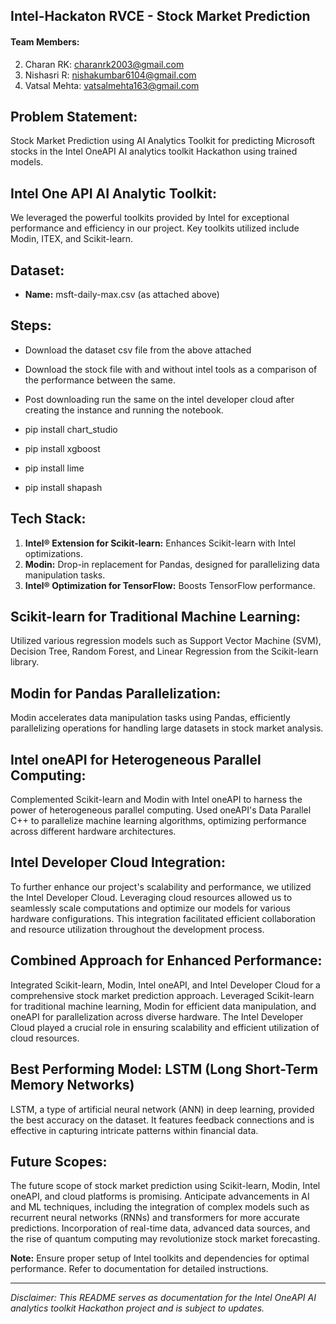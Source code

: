 ## Intel-Hackaton RVCE - Stock Market Prediction 

#### Team Members:
2. Charan RK: charanrk2003@gmail.com
3. Nishasri R: nishakumbar6104@gmail.com
4. Vatsal Mehta: vatsalmehta163@gmail.com

## Problem Statement:
Stock Market Prediction using AI Analytics Toolkit for predicting Microsoft stocks in the Intel OneAPI AI analytics toolkit Hackathon using trained models.

## Intel One API AI Analytic Toolkit:
We leveraged the powerful toolkits provided by Intel for exceptional performance and efficiency in our project. Key toolkits utilized include Modin, ITEX, and Scikit-learn.

## Dataset:
- **Name:** msft-daily-max.csv (as attached above)

## Steps:
- Download the dataset csv file from the above attached
- Download the stock file with and without intel tools as a comparison of the performance between the same.
- Post downloading run the same on the intel developer cloud after creating the instance and running the notebook.

- pip install chart_studio
- pip install xgboost
- pip install lime
- pip install shapash

## Tech Stack:
1. **Intel® Extension for Scikit-learn:** Enhances Scikit-learn with Intel optimizations.
2. **Modin:** Drop-in replacement for Pandas, designed for parallelizing data manipulation tasks.
3. **Intel® Optimization for TensorFlow:** Boosts TensorFlow performance.

## Scikit-learn for Traditional Machine Learning:
Utilized various regression models such as Support Vector Machine (SVM), Decision Tree, Random Forest, and Linear Regression from the Scikit-learn library.

## Modin for Pandas Parallelization:
Modin accelerates data manipulation tasks using Pandas, efficiently parallelizing operations for handling large datasets in stock market analysis.

## Intel oneAPI for Heterogeneous Parallel Computing:
Complemented Scikit-learn and Modin with Intel oneAPI to harness the power of heterogeneous parallel computing. Used oneAPI's Data Parallel C++ to parallelize machine learning algorithms, optimizing performance across different hardware architectures.

## Intel Developer Cloud Integration:
To further enhance our project's scalability and performance, we utilized the Intel Developer Cloud. Leveraging cloud resources allowed us to seamlessly scale computations and optimize our models for various hardware configurations. This integration facilitated efficient collaboration and resource utilization throughout the development process.

## Combined Approach for Enhanced Performance:
Integrated Scikit-learn, Modin, Intel oneAPI, and Intel Developer Cloud for a comprehensive stock market prediction approach. Leveraged Scikit-learn for traditional machine learning, Modin for efficient data manipulation, and oneAPI for parallelization across diverse hardware. The Intel Developer Cloud played a crucial role in ensuring scalability and efficient utilization of cloud resources.

## Best Performing Model: LSTM (Long Short-Term Memory Networks)
LSTM, a type of artificial neural network (ANN) in deep learning, provided the best accuracy on the dataset. It features feedback connections and is effective in capturing intricate patterns within financial data.

## Future Scopes:
The future scope of stock market prediction using Scikit-learn, Modin, Intel oneAPI, and cloud platforms is promising. Anticipate advancements in AI and ML techniques, including the integration of complex models such as recurrent neural networks (RNNs) and transformers for more accurate predictions. Incorporation of real-time data, advanced data sources, and the rise of quantum computing may revolutionize stock market forecasting.

**Note:** Ensure proper setup of Intel toolkits and dependencies for optimal performance. Refer to documentation for detailed instructions.

---
*Disclaimer: This README serves as documentation for the Intel OneAPI AI analytics toolkit Hackathon project and is subject to updates.*
